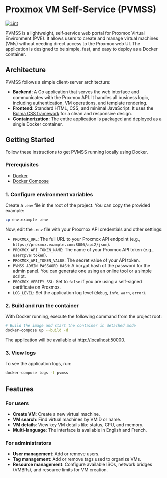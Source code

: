 # Proxmox VM Self-Service (PVMSS)

[![Lint](https://github.com/julienhmmt/pvmss/actions/workflows/lint.yml/badge.svg?branch=main&event=push)](https://github.com/julienhmmt/pvmss/actions/workflows/lint.yml)

PVMSS is a lightweight, self-service web portal for Proxmox Virtual Environment (PVE). It allows users to create and manage virtual machines (VMs) without needing direct access to the Proxmox web UI. The application is designed to be simple, fast, and easy to deploy as a Docker container.

## Architecture

PVMSS follows a simple client-server architecture:

- **Backend**: A Go application that serves the web interface and communicates with the Proxmox API. It handles all business logic, including authentication, VM operations, and template rendering.
- **Frontend**: Standard HTML, CSS, and minimal JavaScript. It uses the [Bulma CSS framework](https://bulma.io/) for a clean and responsive design.
- **Containerization**: The entire application is packaged and deployed as a single Docker container.

## Getting Started

Follow these instructions to get PVMSS running locally using Docker.

### Prerequisites

- [Docker](https://docs.docker.com/get-docker/)
- [Docker Compose](https://docs.docker.com/compose/install/)

### 1. Configure environment variables

Create a `.env` file in the root of the project. You can copy the provided example:

```bash
cp env.example .env
```

Now, edit the `.env` file with your Proxmox API credentials and other settings:

- `PROXMOX_URL`: The full URL to your Proxmox API endpoint (e.g., `https://proxmox.example.com:8006/api2/json`).
- `PROXMOX_API_TOKEN_NAME`: The name of your Proxmox API token (e.g., `user@pve!token`).
- `PROXMOX_API_TOKEN_VALUE`: The secret value of your API token.
- `PVMSS_ADMIN_PASSWORD_HASH`: A bcrypt hash of the password for the admin panel. You can generate one using an online tool or a simple script.
- `PROXMOX_VERIFY_SSL`: Set to `false` if you are using a self-signed certificate on Proxmox.
- `LOG_LEVEL`: Set the application log level (`debug`, `info`, `warn`, `error`).

### 2. Build and run the container

With Docker running, execute the following command from the project root:

```bash
# Build the image and start the container in detached mode
docker-compose up --build -d
```

The application will be available at [http://localhost:50000](http://localhost:50000).

### 3. View logs

To see the application logs, run:

```bash
docker-compose logs -f pvmss
```

## Features

### For users

- **Create VM**: Create a new virtual machine.
- **VM search**: Find virtual machines by VMID or name.
- **VM details**: View key VM details like status, CPU, and memory.
- **Multi-language**: The interface is available in English and French.

### For administrators

- **User management**: Add or remove users.
- **Tag management**: Add or remove tags used to organize VMs.
- **Resource management**: Configure available ISOs, network bridges (VMBRs), and resource limits for VM creation.
